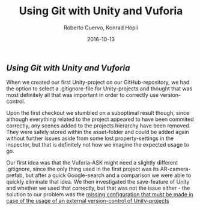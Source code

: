 ﻿---
layout: post
title: "Using Git with Unity and Vuforia"
date: 2016-10-13
categories: 
author: "Roberto Cuervo, Konrad Höpli"
--- 
## *Using Git with Unity and Vuforia*
When we created our first Unity-project on our GitHub-repository, we had the option to select a .gitignore-file for Unity-projects and thought that was most definitely all that was important in order to correctly use version-control.

Upon the first checkout we stumbled on a suboptimal result though, since although everything related to the project appeared to have been commited correctly, any scenes added to the projects hierarchy have been removed. They were safely stored within the asset-folder and could be added again without further issues aside from some lost property-settings in the inspector, but that is definitely not how we imagine the expected usage to go.

Our first idea was that the Vuforia-ASK might need a slightly different .gitignore, since the only thing used in the first project was its AR-camera-prefab, but after a quick Google-search and a comparison we were able to quickly eliminate that idea.
We then investigated the save-feature of Unity and whether we used that correctly, but that was not the issue either - the solution to our problem was the [missing configuration that must be made in case of the usage of an external version-control of Unity-projects](https://docs.unity3d.com/Manual/ExternalVersionControlSystemSupport.html) 



